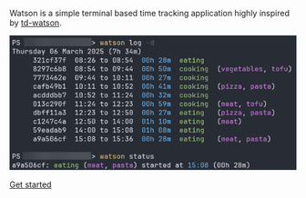 Watson is a simple terminal based time tracking application highly inspired
by [td-watson](https://github.com/jazzband/Watson).

![watson](images/420494237-15325c86-193a-45cf-b3c8-8d3d7425b692.png)

[Get started](get-started.md)
